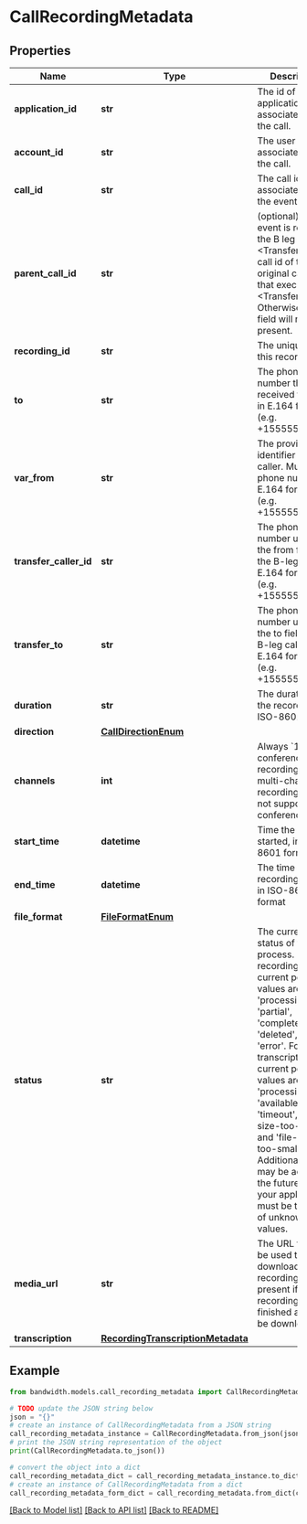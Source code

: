 # CallRecordingMetadata


## Properties

Name | Type | Description | Notes
------------ | ------------- | ------------- | -------------
**application_id** | **str** | The id of the application associated with the call. | [optional] 
**account_id** | **str** | The user account associated with the call. | [optional] 
**call_id** | **str** | The call id associated with the event. | [optional] 
**parent_call_id** | **str** | (optional) If the event is related to the B leg of a &lt;Transfer&gt;, the call id of the original call leg that executed the &lt;Transfer&gt;. Otherwise, this field will not be present. | [optional] 
**recording_id** | **str** | The unique ID of this recording | [optional] 
**to** | **str** | The phone number that received the call, in E.164 format (e.g. +15555555555). | [optional] 
**var_from** | **str** | The provided identifier of the caller. Must be a phone number in E.164 format (e.g. +15555555555). | [optional] 
**transfer_caller_id** | **str** | The phone number used as the from field of the B-leg call, in E.164 format (e.g. +15555555555). | [optional] 
**transfer_to** | **str** | The phone number used as the to field of the B-leg call, in E.164 format (e.g. +15555555555). | [optional] 
**duration** | **str** | The duration of the recording in ISO-8601 format | [optional] 
**direction** | [**CallDirectionEnum**](CallDirectionEnum.md) |  | [optional] 
**channels** | **int** | Always &#x60;1&#x60; for conference recordings; multi-channel recordings are not supported on conferences. | [optional] 
**start_time** | **datetime** | Time the call was started, in ISO 8601 format. | [optional] 
**end_time** | **datetime** | The time that the recording ended in ISO-8601 format | [optional] 
**file_format** | [**FileFormatEnum**](FileFormatEnum.md) |  | [optional] 
**status** | **str** | The current status of the process. For recording, current possible values are &#39;processing&#39;, &#39;partial&#39;, &#39;complete&#39;, &#39;deleted&#39;, and &#39;error&#39;. For transcriptions, current possible values are &#39;none&#39;, &#39;processing&#39;, &#39;available&#39;, &#39;error&#39;, &#39;timeout&#39;, &#39;file-size-too-big&#39;, and &#39;file-size-too-small&#39;. Additional states may be added in the future, so your application must be tolerant of unknown values. | [optional] 
**media_url** | **str** | The URL that can be used to download the recording. Only present if the recording is finished and may be downloaded. | [optional] 
**transcription** | [**RecordingTranscriptionMetadata**](RecordingTranscriptionMetadata.md) |  | [optional] 

## Example

```python
from bandwidth.models.call_recording_metadata import CallRecordingMetadata

# TODO update the JSON string below
json = "{}"
# create an instance of CallRecordingMetadata from a JSON string
call_recording_metadata_instance = CallRecordingMetadata.from_json(json)
# print the JSON string representation of the object
print(CallRecordingMetadata.to_json())

# convert the object into a dict
call_recording_metadata_dict = call_recording_metadata_instance.to_dict()
# create an instance of CallRecordingMetadata from a dict
call_recording_metadata_form_dict = call_recording_metadata.from_dict(call_recording_metadata_dict)
```
[[Back to Model list]](../README.md#documentation-for-models) [[Back to API list]](../README.md#documentation-for-api-endpoints) [[Back to README]](../README.md)


